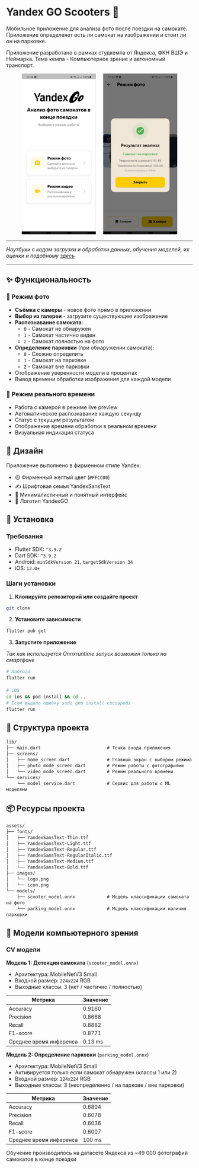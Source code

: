 # Yandex GO Scooters 🛴

Мобильное приложение для анализа фото после поездки на самокате. Приложение определеяет есть ли самокат на изображении и стоит ли он на парковке.

Приложение разработано в рамках студкемпа от Яндекса, ФКН ВШЭ и Неймарка. Тема кемпа - Компьютерное зрение и автономный транспорт.  

<p align="center">
  <img src="screenshots/first.jpg" alt="First page" width="200">
  &nbsp;&nbsp;&nbsp;
  <img src="screenshots/second.jpg" alt="Second page" width="200"/>
</p>

---

*Ноутбуки с кодом загрузки и обработки данных, обучения моделей, их оценки и подобному [здесь](https://github.com/AsadchiyViacheslav/Learning-Materials/tree/main/DL/CV/studcamp_hse/project)*

---

## ✨ Функциональность

### 📸 Режим фото
- **Съёмка с камеры** - новое фото прямо в приложении
- **Выбор из галереи** - загрузите существующее изображение
- **Распознавание самоката**:
  - `0` - Самокат не обнаружен
  - `1` - Самокат частично виден
  - `2` - Самокат полностью на фото
- **Определение парковки** (при обнаружении самоката):
  - `0` - Сложно определить
  - `1` - Самокат на парковке
  - `2` - Самокат вне парковки
- Отображение уверенности модели в процентах
- Вывод времени обработки изображения для каждой модели

### 🎥 Режим реального времени
- Работа с камерой в режиме live preview
- Автоматическое распознавание каждую секунду
- Статус с текущим результатом
- Отображение времени обработки в реальном времени
- Визуальная индикация статуса

## 🎨 Дизайн

Приложение выполнено в фирменном стиле Yandex:
- 🟡 Фирменный желтый цвет (`#FFCC00`)
- ✍️ Шрифтовая семья YandexSansText
- 🎯 Минималистичный и понятный интерфейс
- 🌟 Логотип YandexGO

## 🚀 Установка

### Требования

- Flutter SDK: `^3.9.2`
- Dart SDK: `^3.9.2`
- Android: `minSdkVersion 21`, `targetSdkVersion 34`
- iOS: `12.0+`

### Шаги установки

1. **Клонируйте репозиторий или создайте проект**

```bash
git clone 
```

2. **Установите зависимости**

```bash
flutter pub get
```

3. **Запустите приложение**

*Так как используется Onnxruntime запуск возможен только на смартфоне*

```bash
# Android
flutter run

# iOS
cd ios && pod install && cd ..
# Если выдало ошибку sudo gem install cocoapods
flutter run
```

## 📁 Структура проекта

```
lib/
├── main.dart                         # Точка входа приложения
├── screens/
│   ├── home_screen.dart              # Главный экран с выбором режима
│   ├── photo_mode_screen.dart        # Режим работы с фотографиями
│   └── video_mode_screen.dart        # Режим реального времени
└── services/
    └── model_service.dart            # Сервис для работы с ML моделями
```

## 📦 Ресурсы проекта

```
assets/
├── fonts/
│   ├── YandexSansText-Thin.ttf
│   ├── YandexSansText-Light.ttf
│   ├── YandexSansText-Regular.ttf
│   ├── YandexSansText-RegularItalic.ttf
│   ├── YandexSansText-Medium.ttf
│   └── YandexSansText-Bold.ttf
├── images/
│   └── logo.png
│   └── icon.png
└── models/
    ├── scooter_model.onnx            # Модель классификации самоката на фото
    └── parking_model.onnx            # Модель классификации наличия парковки
```

## 🧠 Модели компьютерного зрения

### CV модели

**Модель 1: Детекция самоката** (`scooter_model.onnx`)
- Архитектура: MobileNetV3 Small
- Входной размер: `224x224` RGB
- Выходные классы: 3 (нет / частично / полностью)

| Метрика | Значение |
|---------|----------|
| Accuracy | 0.9160 |
| Precision | 0.8668 |
| Recall | 0.8882 |
| F1-score | 0.8771 |
| Среднее время инференса | 0.13 ms |

**Модель 2: Определение парковки** (`parking_model.onnx`)
- Архитектура: MobileNetV3 Small
- Активируется только если самокат обнаружен (классы 1 или 2)
- Входной размер: `224x224` RGB
- Выходные классы: 3 (неопределенно / на паркове / вне парковки)

| Метрика | Значение |
|---------|----------|
| Accuracy | 0.6804 |
| Precision | 0.6078 |
| Recall | 0.6036 |
| F1-score | 0.6007 |
| Среднее время инференса | 100 ms |

Обучение производилось на датасете Яндекса из ~49 000 фотографий самокатов в конце поездки
